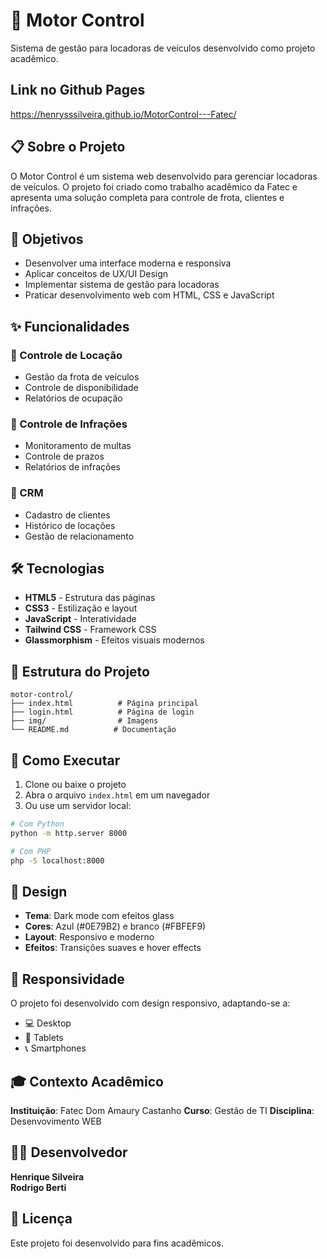 # 🚗 Motor Control

Sistema de gestão para locadoras de veículos desenvolvido como projeto acadêmico.

## Link no Github Pages
https://henrysssilveira.github.io/MotorControl---Fatec/

## 📋 Sobre o Projeto

O Motor Control é um sistema web desenvolvido para gerenciar locadoras de veículos. O projeto foi criado como trabalho acadêmico da Fatec e apresenta uma solução completa para controle de frota, clientes e infrações.

## 🎯 Objetivos

- Desenvolver uma interface moderna e responsiva
- Aplicar conceitos de UX/UI Design
- Implementar sistema de gestão para locadoras
- Praticar desenvolvimento web com HTML, CSS e JavaScript

## ✨ Funcionalidades

### 🚗 Controle de Locação
- Gestão da frota de veículos
- Controle de disponibilidade
- Relatórios de ocupação

### 🚨 Controle de Infrações
- Monitoramento de multas
- Controle de prazos
- Relatórios de infrações

### 👥 CRM
- Cadastro de clientes
- Histórico de locações
- Gestão de relacionamento

## 🛠️ Tecnologias

- **HTML5** - Estrutura das páginas
- **CSS3** - Estilização e layout
- **JavaScript** - Interatividade
- **Tailwind CSS** - Framework CSS
- **Glassmorphism** - Efeitos visuais modernos

## 📁 Estrutura do Projeto

```
motor-control/
├── index.html          # Página principal
├── login.html          # Página de login
├── img/                # Imagens
└── README.md          # Documentação
```

## 🚀 Como Executar

1. Clone ou baixe o projeto
2. Abra o arquivo `index.html` em um navegador
3. Ou use um servidor local:

```bash
# Com Python
python -m http.server 8000

# Com PHP
php -S localhost:8000
```

## 🎨 Design

- **Tema**: Dark mode com efeitos glass
- **Cores**: Azul (#0E79B2) e branco (#FBFEF9)
- **Layout**: Responsivo e moderno
- **Efeitos**: Transições suaves e hover effects

## 📱 Responsividade

O projeto foi desenvolvido com design responsivo, adaptando-se a:
- 💻 Desktop
- 📱 Tablets
- 📞 Smartphones

## 🎓 Contexto Acadêmico

**Instituição**: Fatec Dom Amaury Castanho
**Curso**:  Gestão de TI
**Disciplina**: Desenvovimento WEB

## 👨‍💻 Desenvolvedor

**Henrique Silveira**  
**Rodrigo Berti**  

## 📄 Licença

Este projeto foi desenvolvido para fins acadêmicos.